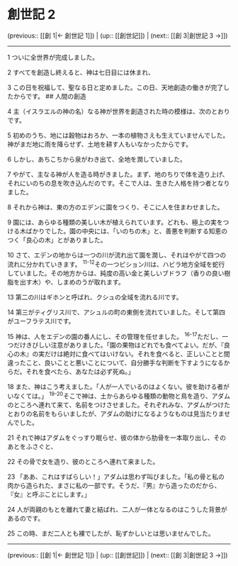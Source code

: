 # 創世記 2

(previous:: [[創 1|← 創世記 1]]) | (up:: [[創世記]]) | (next:: [[創 3|創世記 3 →]])

***




1 
ついに全世界が完成しました。 



2 
すべてを創造し終えると、神は七日目には休まれ、 



3 
この日を祝福して、聖なる日と定めました。この日、天地創造の働きが完了したからです。 ## 人間の創造 



4 
主（イスラエルの神の名）なる神が世界を創造された時の模様は、次のとおりです。 



5 
初めのうち、地には穀物はおろか、一本の植物さえも生えていませんでした。神がまだ地に雨を降らせず、土地を耕す人もいなかったからです。 



6 
しかし、あちこちから泉がわき出て、全地を潤していました。 



7 
やがて、主なる神が人を造る時がきました。まず、地のちりで体を造り上げ、それにいのちの息を吹き込んだのです。そこで人は、生きた人格を持つ者となりました。 



8 
それから神は、東の方のエデンに園をつくり、そこに人を住まわせました。 



9 
園には、あらゆる種類の美しい木が植えられています。どれも、極上の実をつける木ばかりでした。園の中央には、「いのちの木」と、善悪を判断する知恵のつく「良心の木」とがありました。 



10 
さて、エデンの地からは一つの川が流れ出て園を潤し、それはやがて四つの流れに分かれていきます。 <sup class="versenum">11-12</sup>その一つピション川は、ハビラ地方全域を蛇行していました。その地方からは、純度の高い金と美しいブドラフ（香りの良い樹脂を出す木）や、しまめのうが取れます。 



13 
第二の川はギホンと呼ばれ、クシュの全域を流れる川です。 



14 
第三がティグリス川で、アシュルの町の東側を流れていました。そして第四がユーフラテス川です。 



15 
神は、人をエデンの園の番人にし、その管理を任せました。 <sup class="versenum">16-17</sup>ただし、一つだけきびしい注意がありました。「園の果物はどれでも食べてよい。だが、『良心の木』の実だけは絶対に食べてはいけない。それを食べると、正しいことと間違ったこと、良いことと悪いことについて、自分勝手な判断を下すようになるからだ。それを食べたら、あなたは必ず死ぬ。」 



18 
また、神はこう考えました。「人が一人でいるのはよくない。彼を助ける者がいなくては。」 <sup class="versenum">19-20</sup>そこで神は、土からあらゆる種類の動物と鳥を造り、アダムのところへ連れて来て、名前をつけさせました。それぞれみな、アダムがつけたとおりの名前をもらいましたが、アダムの助けになるようなものは見当たりませんでした。 



21 
それで神はアダムをぐっすり眠らせ、彼の体から肋骨を一本取り出し、そのあとをふさぐと、 



22 
その骨で女を造り、彼のところへ連れて来ました。 



23 
「ああ、これはすばらしい！」アダムは思わず叫びました。「私の骨と私の肉から造られた、まさに私の一部です。そうだ、『男』から造ったのだから、『女』と呼ぶことにします。」 



24 
人が両親のもとを離れて妻と結ばれ、二人が一体となるのはこうした背景があるのです。 



25 
この時、まだ二人とも裸でしたが、恥ずかしいとは思いませんでした。

***

(previous:: [[創 1|← 創世記 1]]) | (up:: [[創世記]]) | (next:: [[創 3|創世記 3 →]])
